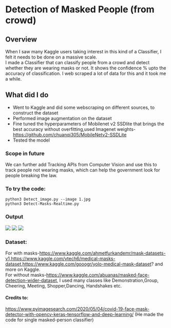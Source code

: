 # Detection of Masked People (from crowd) 
## Overview
When I saw many Kaggle users taking interest in this kind of a Classifier, I felt it needs to be done on a massive scale.</br>
I made a Classifier that can classify people from a crowd and detect whether they are wearing masks or not. It shows the confidence % upto the accuracy of classification. I web scraped a lot of data for this and it took me a while. </br>
## What did I do
- Went to Kaggle and did some webscraping on different sources,  to construct the dataset
- Performed image augmentation on the dataset
- Fine tuned the hyperparameters of Mobilenet v2 SSDlite that brings the best accuracy without overfitting,used Imagenet weights- https://github.com/chuanqi305/MobileNetv2-SSDLite
- Tested the model

### Scope in future
We can further add Tracking APIs from Computer Vision and use this to track people not wearing masks, which can help the government look for people breaking the law. 

### To try the code:
 ```python3 Detect_image.py --image 1.jpg``` </br>
 ```python3 Detect-Masks-Realtime.py ```
### Output

![](https://github.com/Shaxpy/Robotics-and-AI/blob/master/Mask_Classifier/Output/test.jpeg)
![](https://github.com/Shaxpy/Robotics-and-AI/blob/master/Mask_Classifier/Output/output6.jpeg)
![](https://github.com/Shaxpy/Robotics-and-AI/blob/master/Mask_Classifier/Output/output5.jpeg)

### Dataset:
For with masks-https://www.kaggle.com/ahmetfurkandemr/mask-datasets-v1,https://www.kaggle.com/vtech6/medical-masks-dataset,https://www.kaggle.com/gooogr/yolo-medical-mask-dataset? and more on Kaggle.</br> 
For without masks-https://www.kaggle.com/abuanas/masked-face-detection-wider-dataset, I used many classes like Demonstration,Group, Cheering, Meeting, Shopper,Dancing, Handshakes etc. 


#### Credits to:
https://www.pyimagesearch.com/2020/05/04/covid-19-face-mask-detector-with-opencv-keras-tensorflow-and-deep-learning/
(He made the code for single masked-person classifier)



